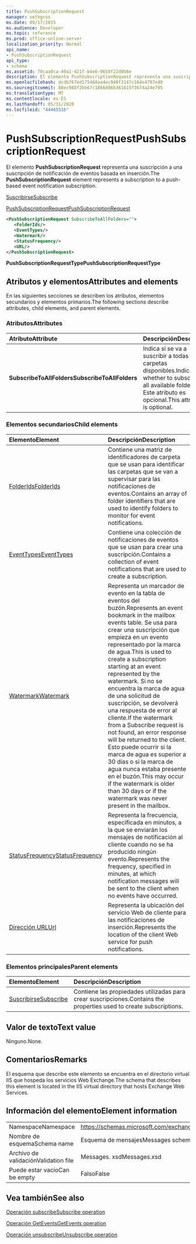 ```yaml
---
title: PushSubscriptionRequest
manager: sethgros
ms.date: 09/17/2015
ms.audience: Developer
ms.topic: reference
ms.prod: office-online-server
localization_priority: Normal
api_name:
- PushSubscriptionRequest
api_type:
- schema
ms.assetid: 70caa0ca-40a1-421f-b4e6-0658f22d0b8e
description: El elemento PushSubscriptionRequest representa una suscripción a una suscripción de notificación de eventos basada en inserción.
ms.openlocfilehash: dcdb767ed175468aa4ec940f3147c164e4707e40
ms.sourcegitcommit: 88ec988f2bb67c1866d06b361615f3674a24e795
ms.translationtype: MT
ms.contentlocale: es-ES
ms.lasthandoff: 05/31/2020
ms.locfileid: "44465516"
---
```

# <a name="pushsubscriptionrequest"></a><span data-ttu-id="5838c-103">PushSubscriptionRequest</span><span class="sxs-lookup"><span data-stu-id="5838c-103">PushSubscriptionRequest</span></span>

<span data-ttu-id="5838c-104">El elemento **PushSubscriptionRequest** representa una suscripción a una suscripción de notificación de eventos basada en inserción.</span><span class="sxs-lookup"><span data-stu-id="5838c-104">The **PushSubscriptionRequest** element represents a subscription to a push-based event notification subscription.</span></span> 
  
[<span data-ttu-id="5838c-105">Suscribirse</span><span class="sxs-lookup"><span data-stu-id="5838c-105">Subscribe</span></span>](subscribe.md)
  
[<span data-ttu-id="5838c-106">PushSubscriptionRequest</span><span class="sxs-lookup"><span data-stu-id="5838c-106">PushSubscriptionRequest</span></span>](pushsubscriptionrequest.md)
  
```XML
<PushSubscriptionRequest SubscribeToAllFolders="">
   <FolderIds/>
   <EventTypes/>
   <Watermark/>
   <StatusFrequency/>
   <URL/>
</PushSubscriptionRequest>
```

 <span data-ttu-id="5838c-107">**PushSubscriptionRequestType**</span><span class="sxs-lookup"><span data-stu-id="5838c-107">**PushSubscriptionRequestType**</span></span>
## <a name="attributes-and-elements"></a><span data-ttu-id="5838c-108">Atributos y elementos</span><span class="sxs-lookup"><span data-stu-id="5838c-108">Attributes and elements</span></span>

<span data-ttu-id="5838c-109">En las siguientes secciones se describen los atributos, elementos secundarios y elementos primarios.</span><span class="sxs-lookup"><span data-stu-id="5838c-109">The following sections describe attributes, child elements, and parent elements.</span></span>
  
### <a name="attributes"></a><span data-ttu-id="5838c-110">Atributos</span><span class="sxs-lookup"><span data-stu-id="5838c-110">Attributes</span></span>

|<span data-ttu-id="5838c-111">**Atributo**</span><span class="sxs-lookup"><span data-stu-id="5838c-111">**Attribute**</span></span>|<span data-ttu-id="5838c-112">**Descripción**</span><span class="sxs-lookup"><span data-stu-id="5838c-112">**Description**</span></span>|
|:-----|:-----|
|<span data-ttu-id="5838c-113">**SubscribeToAllFolders**</span><span class="sxs-lookup"><span data-stu-id="5838c-113">**SubscribeToAllFolders**</span></span> <br/> |<span data-ttu-id="5838c-114">Indica si se va a suscribir a todas las carpetas disponibles.</span><span class="sxs-lookup"><span data-stu-id="5838c-114">Indicates whether to subscribe to all available folders.</span></span> <span data-ttu-id="5838c-115">Este atributo es opcional.</span><span class="sxs-lookup"><span data-stu-id="5838c-115">This attribute is optional.</span></span>  <br/> |
   
### <a name="child-elements"></a><span data-ttu-id="5838c-116">Elementos secundarios</span><span class="sxs-lookup"><span data-stu-id="5838c-116">Child elements</span></span>

|<span data-ttu-id="5838c-117">**Elemento**</span><span class="sxs-lookup"><span data-stu-id="5838c-117">**Element**</span></span>|<span data-ttu-id="5838c-118">**Descripción**</span><span class="sxs-lookup"><span data-stu-id="5838c-118">**Description**</span></span>|
|:-----|:-----|
|[<span data-ttu-id="5838c-119">FolderIds</span><span class="sxs-lookup"><span data-stu-id="5838c-119">FolderIds</span></span>](folderids.md) <br/> |<span data-ttu-id="5838c-120">Contiene una matriz de identificadores de carpeta que se usan para identificar las carpetas que se van a supervisar para las notificaciones de eventos.</span><span class="sxs-lookup"><span data-stu-id="5838c-120">Contains an array of folder identifiers that are used to identify folders to monitor for event notifications.</span></span>  <br/> |
|[<span data-ttu-id="5838c-121">EventTypes</span><span class="sxs-lookup"><span data-stu-id="5838c-121">EventTypes</span></span>](eventtypes.md) <br/> |<span data-ttu-id="5838c-122">Contiene una colección de notificaciones de eventos que se usan para crear una suscripción.</span><span class="sxs-lookup"><span data-stu-id="5838c-122">Contains a collection of event notifications that are used to create a subscription.</span></span>  <br/> |
|[<span data-ttu-id="5838c-123">Watermark</span><span class="sxs-lookup"><span data-stu-id="5838c-123">Watermark</span></span>](watermark.md) <br/> |<span data-ttu-id="5838c-124">Representa un marcador de evento en la tabla de eventos del buzón.</span><span class="sxs-lookup"><span data-stu-id="5838c-124">Represents an event bookmark in the mailbox events table.</span></span> <span data-ttu-id="5838c-125">Se usa para crear una suscripción que empieza en un evento representado por la marca de agua.</span><span class="sxs-lookup"><span data-stu-id="5838c-125">This is used to create a subscription starting at an event represented by the watermark.</span></span> <span data-ttu-id="5838c-126">Si no se encuentra la marca de agua de una solicitud de suscripción, se devolverá una respuesta de error al cliente.</span><span class="sxs-lookup"><span data-stu-id="5838c-126">If the watermark from a Subscribe request is not found, an error response will be returned to the client.</span></span> <span data-ttu-id="5838c-127">Esto puede ocurrir si la marca de agua es superior a 30 días o si la marca de agua nunca estaba presente en el buzón.</span><span class="sxs-lookup"><span data-stu-id="5838c-127">This may occur if the watermark is older than 30 days or if the watermark was never present in the mailbox.</span></span>  <br/> |
|[<span data-ttu-id="5838c-128">StatusFrequency</span><span class="sxs-lookup"><span data-stu-id="5838c-128">StatusFrequency</span></span>](statusfrequency.md) <br/> |<span data-ttu-id="5838c-129">Representa la frecuencia, especificada en minutos, a la que se enviarán los mensajes de notificación al cliente cuando no se ha producido ningún evento.</span><span class="sxs-lookup"><span data-stu-id="5838c-129">Represents the frequency, specified in minutes, at which notification messages will be sent to the client when no events have occurred.</span></span>  <br/> |
|[<span data-ttu-id="5838c-130">Dirección URL</span><span class="sxs-lookup"><span data-stu-id="5838c-130">Url </span></span>](url-ex15websvcsotherref.md) <br/> |<span data-ttu-id="5838c-131">Representa la ubicación del servicio Web de cliente para las notificaciones de inserción.</span><span class="sxs-lookup"><span data-stu-id="5838c-131">Represents the location of the client Web service for push notifications.</span></span>  <br/> |
   
### <a name="parent-elements"></a><span data-ttu-id="5838c-132">Elementos principales</span><span class="sxs-lookup"><span data-stu-id="5838c-132">Parent elements</span></span>

|<span data-ttu-id="5838c-133">**Elemento**</span><span class="sxs-lookup"><span data-stu-id="5838c-133">**Element**</span></span>|<span data-ttu-id="5838c-134">**Descripción**</span><span class="sxs-lookup"><span data-stu-id="5838c-134">**Description**</span></span>|
|:-----|:-----|
|[<span data-ttu-id="5838c-135">Suscribirse</span><span class="sxs-lookup"><span data-stu-id="5838c-135">Subscribe</span></span>](subscribe.md) <br/> |<span data-ttu-id="5838c-136">Contiene las propiedades utilizadas para crear suscripciones.</span><span class="sxs-lookup"><span data-stu-id="5838c-136">Contains the properties used to create subscriptions.</span></span>  <br/> |
   
## <a name="text-value"></a><span data-ttu-id="5838c-137">Valor de texto</span><span class="sxs-lookup"><span data-stu-id="5838c-137">Text value</span></span>

<span data-ttu-id="5838c-138">Ninguno.</span><span class="sxs-lookup"><span data-stu-id="5838c-138">None.</span></span>
  
## <a name="remarks"></a><span data-ttu-id="5838c-139">Comentarios</span><span class="sxs-lookup"><span data-stu-id="5838c-139">Remarks</span></span>

<span data-ttu-id="5838c-140">El esquema que describe este elemento se encuentra en el directorio virtual IIS que hospeda los servicios Web Exchange.</span><span class="sxs-lookup"><span data-stu-id="5838c-140">The schema that describes this element is located in the IIS virtual directory that hosts Exchange Web Services.</span></span>
  
## <a name="element-information"></a><span data-ttu-id="5838c-141">Información del elemento</span><span class="sxs-lookup"><span data-stu-id="5838c-141">Element information</span></span>

|||
|:-----|:-----|
|<span data-ttu-id="5838c-142">Namespace</span><span class="sxs-lookup"><span data-stu-id="5838c-142">Namespace</span></span>  <br/> |https://schemas.microsoft.com/exchange/services/2006/messages  <br/> |
|<span data-ttu-id="5838c-143">Nombre de esquema</span><span class="sxs-lookup"><span data-stu-id="5838c-143">Schema name</span></span>  <br/> |<span data-ttu-id="5838c-144">Esquema de mensajes</span><span class="sxs-lookup"><span data-stu-id="5838c-144">Messages schema</span></span>  <br/> |
|<span data-ttu-id="5838c-145">Archivo de validación</span><span class="sxs-lookup"><span data-stu-id="5838c-145">Validation file</span></span>  <br/> |<span data-ttu-id="5838c-146">Messages. xsd</span><span class="sxs-lookup"><span data-stu-id="5838c-146">Messages.xsd</span></span>  <br/> |
|<span data-ttu-id="5838c-147">Puede estar vacío</span><span class="sxs-lookup"><span data-stu-id="5838c-147">Can be empty</span></span>  <br/> |<span data-ttu-id="5838c-148">Falso</span><span class="sxs-lookup"><span data-stu-id="5838c-148">False</span></span>  <br/> |
   
## <a name="see-also"></a><span data-ttu-id="5838c-149">Vea también</span><span class="sxs-lookup"><span data-stu-id="5838c-149">See also</span></span>



[<span data-ttu-id="5838c-150">Operación subscribe</span><span class="sxs-lookup"><span data-stu-id="5838c-150">Subscribe operation</span></span>](subscribe-operation.md)
  
[<span data-ttu-id="5838c-151">Operación GetEvents</span><span class="sxs-lookup"><span data-stu-id="5838c-151">GetEvents operation</span></span>](getevents-operation.md)
  
[<span data-ttu-id="5838c-152">Operación unsubscribe</span><span class="sxs-lookup"><span data-stu-id="5838c-152">Unsubscribe operation</span></span>](unsubscribe-operation.md)

